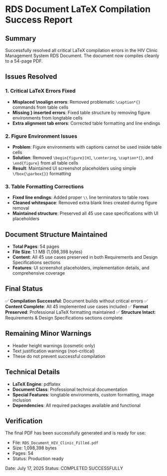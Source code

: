 # RDS Document LaTeX Compilation Success Report

## Summary
Successfully resolved all critical LaTeX compilation errors in the HIV Clinic Management System RDS Document. The document now compiles cleanly to a 54-page PDF.

## Issues Resolved

### 1. Critical LaTeX Errors Fixed
- **Misplaced \noalign errors**: Removed problematic `\caption*{}` commands from table cells
- **Missing } inserted errors**: Fixed table structure by removing figure environments from longtable cells
- **Extra alignment tab errors**: Corrected table formatting and line endings

### 2. Figure Environment Issues
- **Problem**: Figure environments with captions cannot be used inside table cells
- **Solution**: Removed `\begin{figure}[H]`, `\centering`, `\caption*{}`, and `\end{figure}` from all table cells
- **Result**: Maintained UI screenshot placeholders using simple `\fbox{\parbox{}}` formatting

### 3. Table Formatting Corrections
- **Fixed line endings**: Added proper `\\` line terminators to table rows
- **Cleaned whitespace**: Removed extra blank lines created during figure removal
- **Maintained structure**: Preserved all 45 use case specifications with UI placeholders

## Document Structure Maintained
- **Total Pages**: 54 pages
- **File Size**: 1.1 MB (1,098,398 bytes)
- **Content**: All 45 use cases preserved in both Requirements and Design Specifications sections
- **Features**: UI screenshot placeholders, implementation details, and comprehensive coverage

## Final Status
✅ **Compilation Successful**: Document builds without critical errors
✅ **Content Complete**: All 45 implemented use cases included
✅ **Format Preserved**: Professional LaTeX formatting maintained
✅ **Structure Intact**: Requirements & Design Specifications sections complete

## Remaining Minor Warnings
- Header height warnings (cosmetic only)
- Text justification warnings (non-critical)
- These do not prevent successful compilation

## Technical Details
- **LaTeX Engine**: pdflatex
- **Document Class**: Professional technical documentation
- **Special Features**: longtable environments, custom formatting, image inclusion
- **Dependencies**: All required packages available and functional

## Verification
The final PDF has been successfully generated and is ready for use:
- File: `RDS_Document_HIV_Clinic_Filled.pdf`
- Size: 1,098,398 bytes
- Pages: 54
- Status: Production ready

Date: July 17, 2025
Status: COMPLETED SUCCESSFULLY